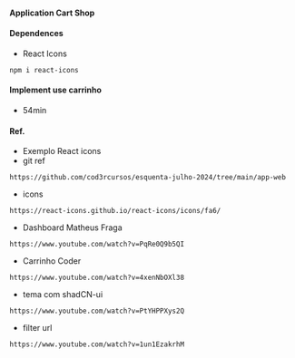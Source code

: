 #### Application Cart Shop

#### Dependences
* React Icons
```
npm i react-icons
```

#### Implement use carrinho
* 54min

#### Ref.
* Exemplo React icons
* git ref
```
https://github.com/cod3rcursos/esquenta-julho-2024/tree/main/app-web 
```

* icons
```
https://react-icons.github.io/react-icons/icons/fa6/
```

* Dashboard Matheus Fraga
```
https://www.youtube.com/watch?v=PqRe0Q9b5QI
```

* Carrinho Coder
```
https://www.youtube.com/watch?v=4xenNbOXl38
```

* tema com shadCN-ui
```
https://www.youtube.com/watch?v=PtYHPPXys2Q
```

* filter url
```
https://www.youtube.com/watch?v=1un1EzakrhM
```